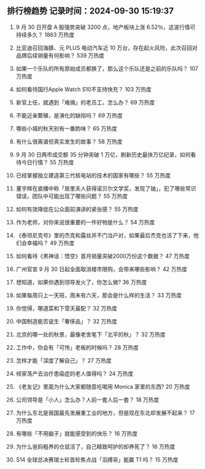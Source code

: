 
## 排行榜趋势 记录时间：2024-09-30 15:19:37
  
  1. 9 月 30 日开盘 A 股强势突破 3200 点，地产板块上涨 6.52％，这波行情可持续多久？ 1863 万热度
    
  2. 比亚迪召回海豚、元 PLUS 电动汽车近 10 万台，存在起火风险，此次召回对品牌后续销量有何影响？ 539 万热度
    
  3. 如果一个乐队的所有原始成员都换了，那么这个乐队还是之前的乐队吗？ 107 万热度
    
  4. 如何看待国行Apple Watch S10不支持快充？ 103 万热度
    
  5. 新官上任，就遇到「难搞」的老员工，怎么办？ 69 万热度
    
  6. 不能近亲繁殖，是演化的缺陷吗？ 69 万热度
    
  7. 哪些小城的秋天别有一番韵味？ 65 万热度
    
  8. 有什么很离谱但真实发生的故事？ 58 万热度
    
  9. 9 月 30 日两市成交额 35 分钟突破 1 万亿，刷新历史最快万亿纪录，如何看待今日行情？ 55 万热度
    
  10. 已经掌握独立建造第三代核电站的技术的国家有哪些？ 55 万热度
    
  11. 董宇辉在直播中称「居里夫人获得诺贝尔文学奖，发现了铀」，犯了哪些常识错误，团队中可能出现了哪些问题？ 55 万热度
    
  12. 如何有效降低在公众面前演讲的紧张感？ 55 万热度
    
  13. 作为老师，对你来说很重要的一件好物是什么？ 54 万热度
    
  14. 《泰坦尼克号》里的杰克和露丝并不门当户对，如果最后杰克也活了下来，他们会幸福吗？ 49 万热度
    
  15. ‌如何看待《黑神话：悟空》首月销量突破2000万份这个数据？ 47 万热度
    
  16. 广州官宣 9 月 30 日起全面取消楼市限购，会带来哪些影响？ 42 万热度
    
  17. 想知道，如果你遇到领导发火了，你怎么做? 36 万热度
    
  18. 如果每周只上一天班，周末有六天，那会是什么样的生活？ 33 万热度
    
  19. 你觉得，哪道菜和下雪天最配？ 32 万热度
    
  20. 中国制造能否诞生「奢侈品」？ 32 万热度
    
  21. 北京的哪一处的秋景，最像老舍笔下「北平的秋」？ 32 万热度
    
  22. 工作中，你会有「可怜」老板的时候吗？ 28 万热度
    
  23. 怎样才能「深度了解自己」？ 27 万热度
    
  24. 倾家荡产去治疗患癌症的老人值得吗？ 24 万热度
    
  25. 《老友记》里面为什么大家都随意吃喝用 Monica 家里的东西? 20 万热度
    
  26. 公司领导是「小人」怎么办？人前一套人后一套？ 18 万热度
    
  27. 为什么东北是我国最先发展重工业的地方，但是现在东北却发展不起来？ 17 万热度
    
  28. 有哪些「不用脑子」就能感受到的快乐？ 16 万热度
    
  29. 为什么爸妈粗养的仓鼠活了，自己精致呵护的却养死了？ 16 万热度
    
  30. S14 全球总决赛瑞士轮首轮焦点战「滔搏哥」能赢 T1 吗？ 15 万热度
    
